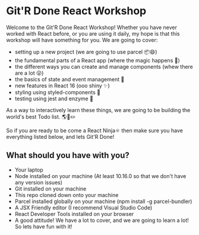 # Git'R Done React Workshop

Welcome to the Git'R Done React Workshop! Whether you have never worked with React before, or you are using it daily, my hope is that this workshop will have something for you. We are going to cover:

- setting up a new project (we are going to use parcel :package::smile:)
- the fundamental parts of a React app (where the magic happens :milky_way:)
- the different ways you can create and manage components (whew there are a lot :open_mouth:)
- the basics of state and event management :wrench:
- new features in React 16 (ooo shiny :sparkles:)
- styling using styled-components :nail_care:
- testing using jest and enzyme :microscope:

As a way to interactively learn these things, we are going to be building the world's best Todo list. :earth_americas::scroll::pencil2:

So if you are ready to be come a React Ninja:atom_symbol: then make sure you have everything listed below, and lets Git'R Done!

## What should you have with you?

- Your laptop
- Node installed on your machine (At least 10.16.0 so that we don't have any version issues)
- Git installed on your machine
- This repo cloned down onto your machine
- Parcel installed globally on your machine (npm install -g parcel-bundler)
- A JSX Friendly editor (I recommend Visual Studio Code)
- React Developer Tools installed on your browser
- A good attitude! We have a lot to cover, and we are going to learn a lot! So lets have fun with it!
